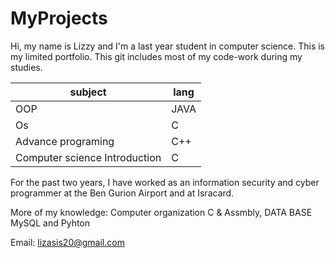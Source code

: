 # MyProjects


Hi, my name is Lizzy and I'm a last year student in computer science. This is my limited portfolio. This git includes most of my code-work during my studies.


| subject  			|	 lang |
| ------------- | ------------- |
| OOP  | JAVA  |
| Os  | C  |
| Advance programing | C++|
| Computer science Introduction | C |



For the past two years, I have worked as an information security and cyber programmer at the Ben Gurion Airport and at Isracard.

More of my knowledge:
Computer organization	C & Assmbly,
DATA BASE	MySQL and Pyhton

Email: lizasis20@gmail.com
